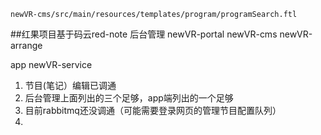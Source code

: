 ```
newVR-cms/src/main/resources/templates/program/programSearch.ftl
```

##红果项目基于码云red-note
后台管理
newVR-portal newVR-cms newVR-arrange

app
newVR-service

1. 节目(笔记）编辑已调通
2. 后台管理上面列出的三个足够，app端列出的一个足够
3. 目前rabbitmq还没调通（可能需要登录网页的管理节目配置队列）
4. 